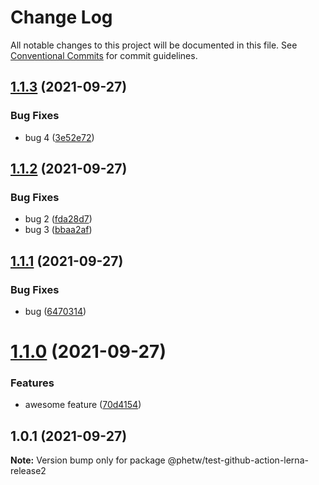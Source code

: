 # Change Log

All notable changes to this project will be documented in this file.
See [Conventional Commits](https://conventionalcommits.org) for commit guidelines.

## [1.1.3](https://github.com/phetw/github-action-lerna/compare/@phetw/test-github-action-lerna-release2@1.1.2...@phetw/test-github-action-lerna-release2@1.1.3) (2021-09-27)


### Bug Fixes

* bug 4 ([3e52e72](https://github.com/phetw/github-action-lerna/commit/3e52e72070813cc9a31a7e11b9066cebb9283498))





## [1.1.2](https://github.com/phetw/github-action-lerna/compare/@phetw/test-github-action-lerna-release2@1.1.1...@phetw/test-github-action-lerna-release2@1.1.2) (2021-09-27)


### Bug Fixes

* bug 2 ([fda28d7](https://github.com/phetw/github-action-lerna/commit/fda28d70ea416eb5d94b4d41db4477d1c7b90864))
* bug 3 ([bbaa2af](https://github.com/phetw/github-action-lerna/commit/bbaa2afff7e4f28984a1b6a884f37afb96389b83))





## [1.1.1](https://github.com/phetw/github-action-lerna/compare/@phetw/test-github-action-lerna-release2@1.1.0...@phetw/test-github-action-lerna-release2@1.1.1) (2021-09-27)


### Bug Fixes

* bug ([6470314](https://github.com/phetw/github-action-lerna/commit/6470314bdfc23a2808dc5c38e78b7df355025f2a))





# [1.1.0](https://github.com/phetw/github-action-lerna/compare/@phetw/test-github-action-lerna-release2@1.0.1...@phetw/test-github-action-lerna-release2@1.1.0) (2021-09-27)


### Features

* awesome feature ([70d4154](https://github.com/phetw/github-action-lerna/commit/70d4154a73b3abd8aaee9c46f9b1cbcc7568287f))





## 1.0.1 (2021-09-27)

**Note:** Version bump only for package @phetw/test-github-action-lerna-release2
